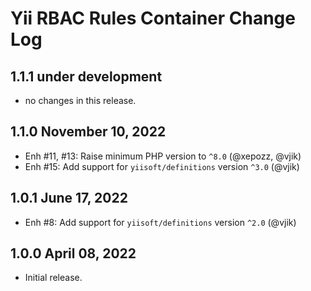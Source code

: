 # Yii RBAC Rules Container Change Log

## 1.1.1 under development

- no changes in this release.

## 1.1.0 November 10, 2022

- Enh #11, #13: Raise minimum PHP version to `^8.0` (@xepozz, @vjik)
- Enh #15: Add support for `yiisoft/definitions` version `^3.0` (@vjik)

## 1.0.1 June 17, 2022

- Enh #8: Add support for `yiisoft/definitions` version `^2.0` (@vjik)

## 1.0.0 April 08, 2022

- Initial release.
